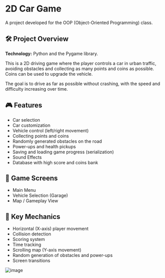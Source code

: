 # 2D Car Game

A project developed for the OOP (Object-Oriented Programming) class.

## 🛠 Project Overview

**Technology:** Python and the Pygame library.

This is a 2D driving game where the player controls a car in urban traffic, avoiding obstacles and collecting as many points and coins as possible. Coins can be used to upgrade the vehicle.

The goal is to drive as far as possible without crashing, with the speed and difficulty increasing over time.

## 🎮 Features

- Car selection
- Car customization
- Vehicle control (left/right movement)
- Collecting points and coins
- Randomly generated obstacles on the road
- Power-ups and health pickups
- Saving and loading game progress (serialization)
- Sound Effects
- Database with high score and coins bank

## 🧩 Game Screens

- Main Menu
- Vehicle Selection (Garage)
- Map / Gameplay View

## 🔧 Key Mechanics

- Horizontal (X-axis) player movement
- Collision detection
- Scoring system
- Time tracking
- Scrolling map (Y-axis movement)
- Random generation of obstacles and power-ups
- Screen transitions

![image](https://github.com/user-attachments/assets/7575a4fc-4e11-4299-8f59-dda9ca32a212)
